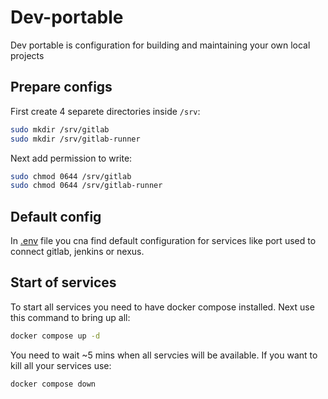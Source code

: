 # Dev-portable

Dev portable is configuration for building and maintaining your own local projects

## Prepare configs

First create 4 separete directories inside `/srv`:

```bash
sudo mkdir /srv/gitlab
sudo mkdir /srv/gitlab-runner
```

Next add permission to write:

```bash
sudo chmod 0644 /srv/gitlab
sudo chmod 0644 /srv/gitlab-runner
```

## Default config

In [.env](.env) file you cna find default configuration for services like port used to connect gitlab, jenkins or nexus.

## Start of services

To start all services you need to have docker compose installed. Next use this command to bring up all:

```bash
docker compose up -d
```

You need to wait ~5 mins when all servcies will be available. If you want to kill all your services use:

```bash
docker compose down
```
